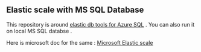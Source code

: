 ## Elastic scale with MS SQL Database

This repository is around [elastic db tools for Azure SQL](https://github.com/Azure/elastic-db-tools) . 
You can also run it on local MS SQL databse .

Here is microsoft doc for the same : [Microsoft Elastic scale](https://learn.microsoft.com/en-us/azure/azure-sql/database/elastic-scale-get-started?view=azuresql)
